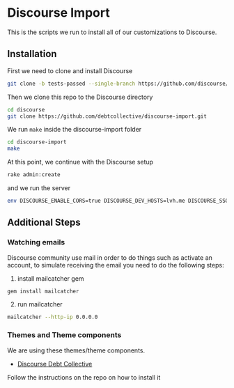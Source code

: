 # Discourse Import

This is the scripts we run to install all of our customizations to Discourse.

## Installation

First we need to clone and install Discourse

```bash
git clone -b tests-passed --single-branch https://github.com/discourse/discourse.git
```

Then we clone this repo to the Discourse directory

```bash
cd discourse
git clone https://github.com/debtcollective/discourse-import.git
```

We run `make` inside the discourse-import folder

```bash
cd discourse-import
make
```

At this point, we continue with the Discourse setup

```bash
rake admin:create
```

and we run the server

```bash
env DISCOURSE_ENABLE_CORS=true DISCOURSE_DEV_HOSTS=lvh.me DISCOURSE_SSO_JWT_SECRET=jwt-secret rails s
```

## Additional Steps

### Watching emails
Discourse community use mail in order to do things such as activate an account, to simulate receiving the email you need to do the following steps:

1. install mailcatcher gem

```bash
gem install mailcatcher
```

2. run mailcatcher

```bash
mailcatcher --http-ip 0.0.0.0
```

### Themes and Theme components

We are using these themes/theme components.

- [Discourse Debt Collective](https://github.com/debtcollective/discourse-debtcollective-theme)

Follow the instructions on the repo on how to install it
